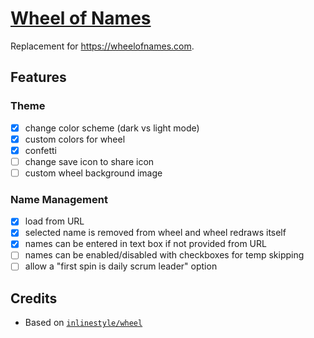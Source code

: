 # [Wheel of Names](https://matthewdenaburgvc.github.io/wheel)

Replacement for <https://wheelofnames.com>.

## Features

### Theme

- [x] change color scheme (dark vs light mode)
- [x] custom colors for wheel
- [x] confetti
- [ ] change save icon to share icon
- [ ] custom wheel background image

### Name Management

- [x] load from URL
- [x] selected name is removed from wheel and wheel redraws itself
- [x] names can be entered in text box if not provided from URL
- [ ] names can be enabled/disabled with checkboxes for temp skipping
- [ ] allow a "first spin is daily scrum leader" option

## Credits

- Based on [`inlinestyle/wheel`](https://github.com/inlinestyle/wheel)

